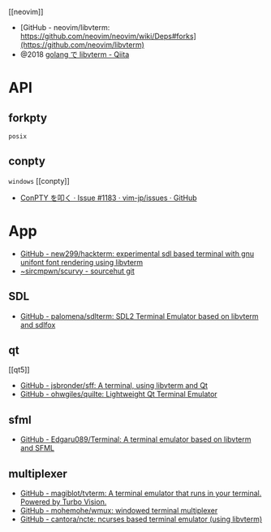 [[neovim]]

- [GitHub - neovim/libvterm: https://github.com/neovim/neovim/wiki/Deps#forks](https://github.com/neovim/libvterm)
- @2018 [golang で libvterm - Qiita](https://qiita.com/mattn/items/5aed718a65d21ca7855c)

# API
## forkpty
`posix`

## conpty
`windows`
[[conpty]]
- [ConPTY を叩く · Issue #1183 · vim-jp/issues · GitHub](https://github.com/vim-jp/issues/issues/1183)

# App
- [GitHub - new299/hackterm: experimental sdl based terminal with gnu unifont font rendering using libvterm](https://github.com/new299/hackterm)
- [~sircmpwn/scurvy - sourcehut git](https://git.sr.ht/~sircmpwn/scurvy)

## SDL
- [GitHub - palomena/sdlterm: SDL2 Terminal Emulator based on libvterm and sdlfox](https://github.com/palomena/sdlterm)

## qt
[[qt5]]
- [GitHub - jsbronder/sff: A terminal, using libvterm and Qt](https://github.com/jsbronder/sff)
- [GitHub - ohwgiles/quilte: Lightweight Qt Terminal Emulator](https://github.com/ohwgiles/quilte)

## sfml
- [GitHub - Edgaru089/Terminal: A terminal emulator based on libvterm and SFML](https://github.com/Edgaru089/Terminal)

## multiplexer
- [GitHub - magiblot/tvterm: A terminal emulator that runs in your terminal. Powered by Turbo Vision.](https://github.com/magiblot/tvterm)
- [GitHub - mohemohe/wmux: windowed terminal multiplexer](https://github.com/mohemohe/wmux)
- [GitHub - cantora/ncte: ncurses based terminal emulator (using libvterm)](https://github.com/cantora/ncte)
